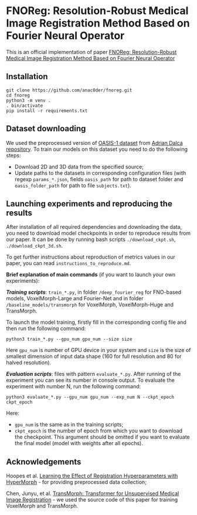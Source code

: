 # FNOReg: Resolution-Robust Medical Image Registration Method Based on Fourier Neural Operator

This is an official implementation of paper [FNOReg: Resolution-Robust Medical Image Registration Method Based on Fourier Neural Operator](https://link.springer.com/chapter/10.1007/978-3-031-78201-5_11)

## Installation
```
git clone https://github.com/anac0der/fnoreg.git
cd fnoreg
python3 -m venv .
. bin/activate
pip install -r requirements.txt
```

## Dataset downloading 

We used the preprocessed version of [OASIS-1 dataset](https://sites.wustl.edu/oasisbrains/home/oasis-1/) from [Adrian Dalca repository](https://github.com/adalca/medical-datasets/blob/master/neurite-oasis.md).
To train our models on this dataset you need to do the following steps:
* Download 2D and 3D data from the specified source;
* Update paths to the datasets in corresponding configuration files (with regexp `params_*.json`, fields `oasis_path` for path to dataset folder and `oasis_folder_path` for path to file `subjects.txt`).

## Launching experiments and reproducing the results

After installation of all required dependencies and downloading the data, you need to download model checkpoints in order to reproduce results from our paper. It can be done by running bash scripts `./download_ckpt.sh`, `./download_ckpt_3d.sh`.


To get further instructions about reproduction of metrics values in our paper, you can read `instructions_to_reproduce.md`.

**Brief explanation of main commands** (if you want to launch your own experiments):

***Training scripts***: `train_*.py`, in folder `/deep_fourier_reg` for FNO-based models, VoxelMorph-Large and Fourier-Net and in folder `/baseline_models/transmorph` for VoxelMorph, VoxelMorph-Huge and TransMorph.

To launch the model training, firstly fill in the corresponding config file and then run the following command:
```
python3 train_*.py --gpu_num gpu_num --size size
```
Here `gpu_num` is number of GPU device in your system and `size` is the size of smallest dimension of input data shape (160 for full resolution and 80 for halved resolution).

***Evaluation scripts***: files with pattern `evaluate_*.py`.
After running of the experiment you can see its number in console output. To evaluate the experiment with number N, run the following command:
```
python3 evaluate_*.py --gpu_num gpu_num --exp_num N --ckpt_epoch ckpt_epoch
```

Here:

* `gpu_num` is the same as in the training scripts;
* `ckpt_epoch` is the number of epoch from which you want to download the checkpoint. This argument should be omitted if you want to evaluate the final model (model with weights after all epochs).

## Acknowledgements
Hoopes et al. [Learning the Effect of Registration Hyperparameters with HyperMorph](https://arxiv.org/abs/2203.16680) - for providing preprocessed data collection;

Chen, Junyu, et al. [TransMorph: Transformer for Unsupervised Medical Image Registration](https://www.sciencedirect.com/science/article/pii/S1361841522002432)  - 
 we used the source code of this paper for training VoxelMorph and TransMorph.
